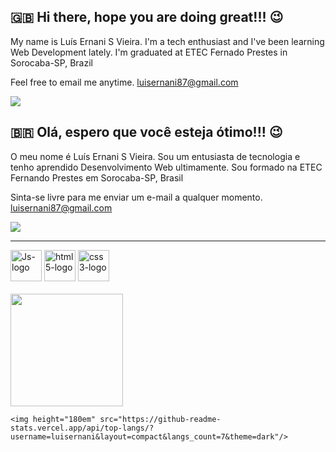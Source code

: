 ## 🇬🇧 Hi there, hope you are doing great!!! 😉

My name is Luís Ernani S Vieira.
I'm a tech enthusiast and I've been learning Web Development lately.
I'm graduated at ETEC Fernado Prestes in Sorocaba-SP, Brazil

Feel free to email me anytime.
luisernani87@gmail.com
<div>
    <a href="https://www.linkedin.com/in/luis-vieira-533ab09a/" target="_blank"><img src="https://img.shields.io/badge/-LinkedIn-%230077B5?style=for-the-badge&logo=linkedin&logoColor=white" target="_blank"></a>
</div>

## 🇧🇷 Olá, espero que você esteja ótimo!!! 😉

O meu nome é Luís Ernani S Vieira. Sou um entusiasta de tecnologia e tenho aprendido Desenvolvimento Web ultimamente. Sou formado na ETEC Fernando Prestes em Sorocaba-SP, Brasil

Sinta-se livre para me enviar um e-mail a qualquer momento.
luisernani87@gmail.com
<div>
    <a href="https://www.linkedin.com/in/luis-vieira-533ab09a/" target="_blank"><img src="https://img.shields.io/badge/-LinkedIn-%230077B5?style=for-the-badge&logo=linkedin&logoColor=white" target="_blank"></a>
</div>
<hr>
<div>
   <img alt="Js-logo" height="50" width="50" src="https://cdn.jsdelivr.net/gh/devicons/devicon/icons/javascript/javascript-original.svg" />
   <img alt="html5-logo" height="50" width="50" src="https://cdn.jsdelivr.net/gh/devicons/devicon/icons/html5/html5-original.svg" />
   <img alt="css3-logo" height="50" width="50" src="https://cdn.jsdelivr.net/gh/devicons/devicon/icons/css3/css3-original.svg" />
          
</div>
<br>
<div>
    <img height="180em" src="https://github-readme-stats.vercel.app/api/top-langs/luisernani=anuraghazra&layout=compact)"/>

    <img height="180em" src="https://github-readme-stats.vercel.app/api/top-langs/?username=luisernani&layout=compact&langs_count=7&theme=dark"/>
</div>


